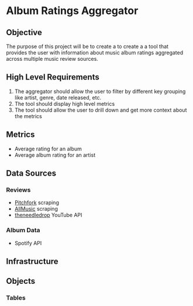 # Album Ratings Aggregator

## Objective

The purpose of this project will be to create a to create a a tool that provides the user with information about music album ratings aggregated across multiple music review sources.

## High Level Requirements

1. The aggregator should allow the user to filter by different key grouping like artist, genre, date released, etc.
2. The tool should display high level metrics
3. The tool should allow the user to drill down and get more context about the metrics

## Metrics

- Average rating for an album
- Average album rating for an artist

## Data Sources

### Reviews

- [Pitchfork](https://pitchfork.com/reviews/albums/) scraping
- [AllMusic](https://www.allmusic.com/newreleases) scraping
- [theneedledrop](https://www.youtube.com/@theneedledrop) YouTube API

### Album Data

- Spotify API


## Infrastructure

## Objects
### Tables
